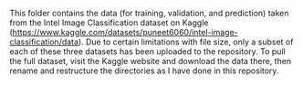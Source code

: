 This folder contains the data (for training, validation, and prediction) taken from the Intel Image Classification dataset on Kaggle (https://www.kaggle.com/datasets/puneet6060/intel-image-classification/data). Due to certain limitations with file size, only a subset of each of these three datasets has been uploaded to the repository. To pull the full dataset, visit the Kaggle website and download the data there, then rename and restructure the directories as I have done in this repository.
